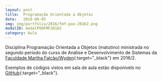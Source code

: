 ```yaml
---
layout: post
title:  Programação Orientada a Objetos
date:   2016-08-05
img: img/portfolio/2016/fmf-poo-20162.png
modalID: modalPOOFMF20162
category: Aula
---
```

Disciplina Programação Orientada a Objetos (matutino) ministrada no segundo período do curso de Análise e Desenvolvimento de Sistemas da [Faculdade Martha Falcão/Wyden][fmf-wyden]{:target="_black"} em 2016/2.


Exemplos de códigos vistos em sala de aula estão disponívels no [GitHub][poo-fmf-ads]{:target="_black"}.


[fmf-wyden]: https://www.wyden.com.br/fmf

[poo-fmf-ads]: https://github.com/orlewilson/poo-fmf-ads
